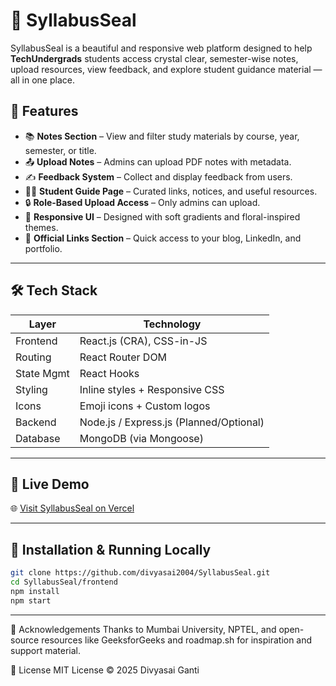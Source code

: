 # 📘 SyllabusSeal

SyllabusSeal is a beautiful and responsive web platform designed to help **TechUndergrads** students access crystal clear, semester-wise notes, upload resources, view feedback, and explore student guidance material — all in one place.

## 🚀 Features

- 📚 **Notes Section** – View and filter study materials by course, year, semester, or title.
- 📤 **Upload Notes** – Admins can upload PDF notes with metadata.
- ✍️ **Feedback System** – Collect and display feedback from users.
- 👩‍🎓 **Student Guide Page** – Curated links, notices, and useful resources.
- 🔒 **Role-Based Upload Access** – Only admins can upload.
- 🎨 **Responsive UI** – Designed with soft gradients and floral-inspired themes.
- 💼 **Official Links Section** – Quick access to your blog, LinkedIn, and portfolio.

---

## 🛠️ Tech Stack

| Layer       | Technology                          |
|-------------|--------------------------------------|
| Frontend    | React.js (CRA), CSS-in-JS           |
| Routing     | React Router DOM                    |
| State Mgmt  | React Hooks                         |
| Styling     | Inline styles + Responsive CSS      |
| Icons       | Emoji icons + Custom logos          |
| Backend     | Node.js / Express.js (Planned/Optional) |
| Database    | MongoDB (via Mongoose)              |


---
## 🚀 Live Demo

🌐 [Visit SyllabusSeal on Vercel]([https://your-vercel-url.vercel.app](https://syllabus-seal.vercel.app/))

---

## 🔧 Installation & Running Locally

```bash
git clone https://github.com/divyasai2004/SyllabusSeal.git
cd SyllabusSeal/frontend
npm install
npm start
```
---

🙌 Acknowledgements
Thanks to Mumbai University, NPTEL, and open-source resources like GeeksforGeeks and roadmap.sh for inspiration and support material.

📜 License
MIT License © 2025 Divyasai Ganti




